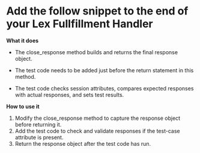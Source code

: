 # Add the follow snippet to the end of your Lex Fullfillment Handler

**What it does**

- The close_response method builds and returns the final response object.

- The test code needs to be added just before the return statement in this method.

- The test code checks session attributes, compares expected responses with actual responses, and sets test results.

**How to use it**

1. Modify the close_response method to capture the response object before returning it.
2. Add the test code to check and validate responses if the test-case attribute is present.
3. Return the response object after the test code has run.
